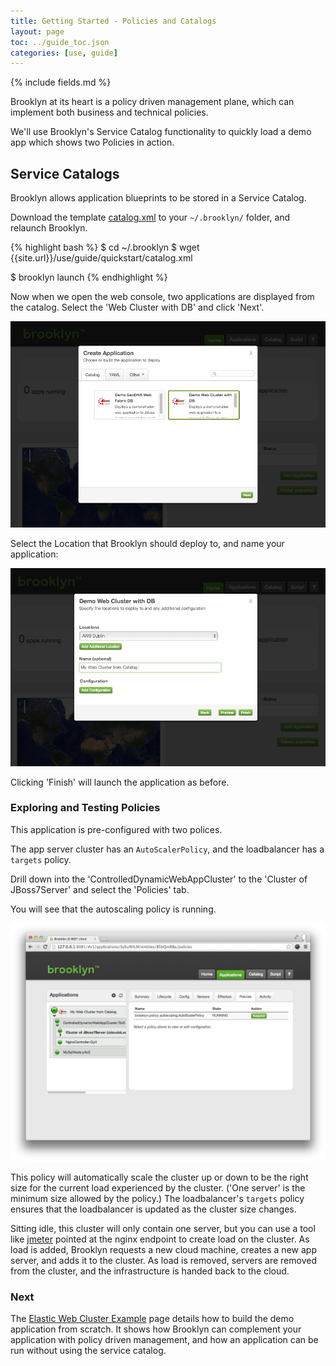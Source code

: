 ```yaml
---
title: Getting Started - Policies and Catalogs
layout: page
toc: ../guide_toc.json
categories: [use, guide]
---
```


{% include fields.md %}

Brooklyn at its heart is a policy driven management plane, which can implement both business and technical policies.

We'll use Brooklyn's Service Catalog functionality to quickly load a demo app which shows two Policies in action.

## Service Catalogs

Brooklyn allows application blueprints to be stored in a Service Catalog.

Download the template [catalog.xml](catalog.xml) to your `~/.brooklyn/` folder, and relaunch Brooklyn.

{% highlight bash %}
$ cd ~/.brooklyn
$ wget {{site.url}}/use/guide/quickstart/catalog.xml

$ brooklyn launch
{% endhighlight %}

Now when we open the web console, two applications are displayed from the catalog. Select the 'Web Cluster with DB' and click 'Next'.

![Viewing Catalog entries in Add Application dialog.](add-application-catalog-web-cluster-with-db.png)

Select the Location that Brooklyn should deploy to, and name your application:

![Selecting a location and application name.](add-application-catalog-web-cluster-with-db-location.png)

Clicking 'Finish' will launch the application as before.


### Exploring and Testing Policies

This application is pre-configured with two polices.

The app server cluster has an `AutoScalerPolicy`, and the loadbalancer has a `targets` policy.

Drill down into the 'ControlledDynamicWebAppCluster' to the 'Cluster of JBoss7Server' and select the 'Policies' tab.

You will see that the autoscaling policy is running.

![Inspecting the jboss7 cluster policies.](jboss7-cluster-policies.png)


This policy will automatically scale the cluster up or down to be the
right size for the current load experienced by the cluster. ('One server' is the minimum size allowed by the policy.)
The loadbalancer's `targets` policy ensures that the loadbalancer is updated as the cluster size changes.

Sitting idle, this cluster will only contain one server, but you can use a tool like [jmeter](http://jmeter.apache.org/) pointed at the nginx endpoint
to create load on the cluster. As load is added, Brooklyn requests a new cloud machine, creates a new app server, and adds it to the cluster.
As load is removed, servers are removed from the cluster, and the infrastructure is handed back to the cloud.

### Next

The [Elastic Web Cluster Example]({{site.url}}/use/examples/webcluster/index.html) page
details how to build the demo application from scratch. It shows how Brooklyn can
complement your application with policy driven management, and how an application can be
run without using the service catalog.